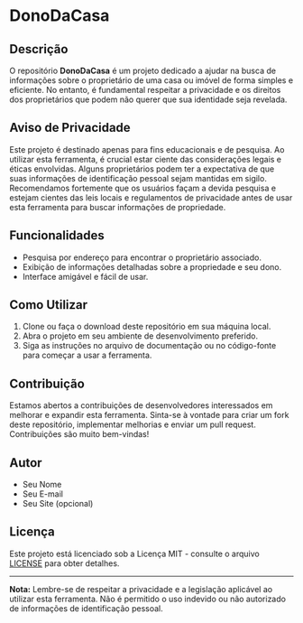 # DonoDaCasa

## Descrição
O repositório **DonoDaCasa** é um projeto dedicado a ajudar na busca de informações sobre o proprietário de uma casa ou imóvel de forma simples e eficiente. No entanto, é fundamental respeitar a privacidade e os direitos dos proprietários que podem não querer que sua identidade seja revelada.

## Aviso de Privacidade
Este projeto é destinado apenas para fins educacionais e de pesquisa. Ao utilizar esta ferramenta, é crucial estar ciente das considerações legais e éticas envolvidas. Alguns proprietários podem ter a expectativa de que suas informações de identificação pessoal sejam mantidas em sigilo. Recomendamos fortemente que os usuários façam a devida pesquisa e estejam cientes das leis locais e regulamentos de privacidade antes de usar esta ferramenta para buscar informações de propriedade.

## Funcionalidades
- Pesquisa por endereço para encontrar o proprietário associado.
- Exibição de informações detalhadas sobre a propriedade e seu dono.
- Interface amigável e fácil de usar.

## Como Utilizar
1. Clone ou faça o download deste repositório em sua máquina local.
2. Abra o projeto em seu ambiente de desenvolvimento preferido.
3. Siga as instruções no arquivo de documentação ou no código-fonte para começar a usar a ferramenta.

## Contribuição
Estamos abertos a contribuições de desenvolvedores interessados em melhorar e expandir esta ferramenta. Sinta-se à vontade para criar um fork deste repositório, implementar melhorias e enviar um pull request. Contribuições são muito bem-vindas!

## Autor
- Seu Nome
- Seu E-mail
- Seu Site (opcional)

## Licença
Este projeto está licenciado sob a Licença MIT - consulte o arquivo [LICENSE](LICENSE) para obter detalhes.

---

**Nota:** Lembre-se de respeitar a privacidade e a legislação aplicável ao utilizar esta ferramenta. Não é permitido o uso indevido ou não autorizado de informações de identificação pessoal.
